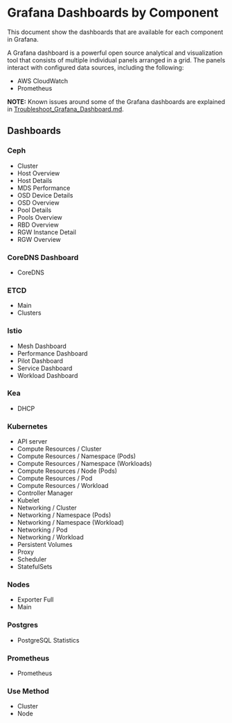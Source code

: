 # Grafana Dashboards by Component

This document show the dashboards that are available for each component in Grafana.


A Grafana dashboard is a powerful open source analytical and visualization tool that consists of multiple individual panels arranged in a grid. The panels interact with configured data sources, including the following:

- AWS CloudWatch
- Prometheus

**NOTE:** Known issues around some of the Grafana dashboards are explained in [Troubleshoot_Grafana_Dashboard.md](./Troubleshoot_Grafana_Dashboard.md).

## Dashboards

### Ceph

- Cluster
- Host Overview
- Host Details
- MDS Performance
- OSD Device Details
- OSD Overview
- Pool Details
- Pools Overview
- RBD Overview
- RGW Instance Detail
- RGW Overview

### CoreDNS Dashboard

- CoreDNS

### ETCD

- Main
- Clusters

### Istio

- Mesh Dashboard
- Performance Dashboard
- Pilot Dashboard
- Service Dashboard
- Workload Dashboard

### Kea

- DHCP

### Kubernetes

-  API server
-  Compute Resources / Cluster
-  Compute Resources / Namespace (Pods)
-  Compute Resources / Namespace (Workloads)
-  Compute Resources / Node (Pods)
-  Compute Resources / Pod
-  Compute Resources / Workload
-  Controller Manager
-  Kubelet
-  Networking / Cluster
-  Networking / Namespace (Pods)
-  Networking / Namespace (Workload)
-  Networking / Pod
-  Networking / Workload
-  Persistent Volumes
-  Proxy
-  Scheduler
-  StatefulSets

### Nodes

- Exporter Full
- Main

### Postgres

- PostgreSQL Statistics

### Prometheus

- Prometheus

### Use Method

- Cluster
- Node